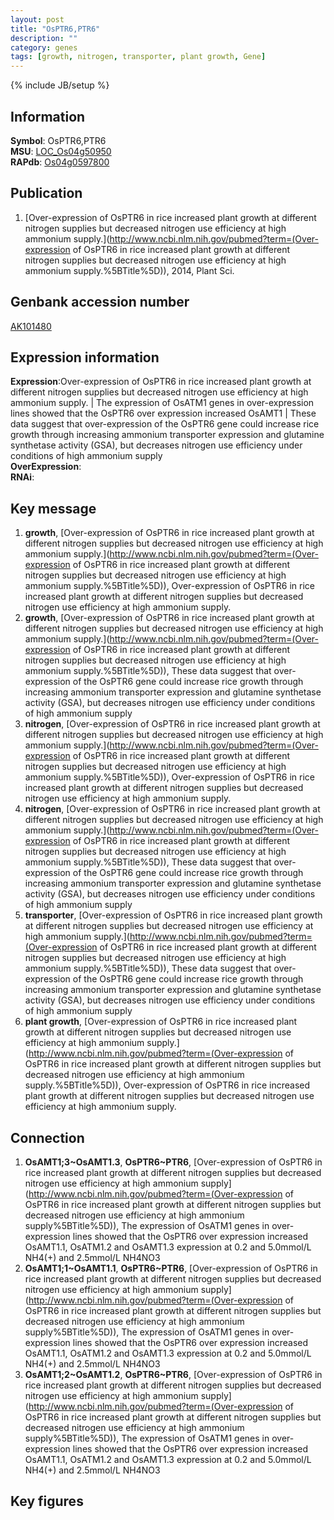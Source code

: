 ```yaml
---
layout: post
title: "OsPTR6,PTR6"
description: ""
category: genes
tags: [growth, nitrogen, transporter, plant growth, Gene]
---
```

{% include JB/setup %}

## Information
__Symbol__: OsPTR6,PTR6  
__MSU__: [LOC_Os04g50950](http://rice.plantbiology.msu.edu/cgi-bin/ORF_infopage.cgi?orf=LOC_Os04g50950)  
__RAPdb__: [Os04g0597800](http://rapdb.dna.affrc.go.jp/viewer/gbrowse_details/irgsp1?name=Os04g0597800)  

## Publication
1. [Over-expression of OsPTR6 in rice increased plant growth at different nitrogen supplies but decreased nitrogen use efficiency at high ammonium supply.](http://www.ncbi.nlm.nih.gov/pubmed?term=(Over-expression of OsPTR6 in rice increased plant growth at different nitrogen supplies but decreased nitrogen use efficiency at high ammonium supply.%5BTitle%5D)), 2014, Plant Sci.

## Genbank accession number
[AK101480](http://www.ncbi.nlm.nih.gov/nuccore/AK101480)

## Expression information
__Expression__:Over-expression of OsPTR6 in rice increased plant growth at different nitrogen supplies but decreased nitrogen use efficiency at high ammonium supply. |  The expression of OsATM1 genes in over-expression lines showed that the OsPTR6 over expression increased OsAMT1 |  These data suggest that over-expression of the OsPTR6 gene could increase rice growth through increasing ammonium transporter expression and glutamine synthetase activity (GSA), but decreases nitrogen use efficiency under conditions of high ammonium supply  
__OverExpression__:  
__RNAi__:  

## Key message
1. __growth__, [Over-expression of OsPTR6 in rice increased plant growth at different nitrogen supplies but decreased nitrogen use efficiency at high ammonium supply.](http://www.ncbi.nlm.nih.gov/pubmed?term=(Over-expression of OsPTR6 in rice increased plant growth at different nitrogen supplies but decreased nitrogen use efficiency at high ammonium supply.%5BTitle%5D)), Over-expression of OsPTR6 in rice increased plant growth at different nitrogen supplies but decreased nitrogen use efficiency at high ammonium supply.
2. __growth__, [Over-expression of OsPTR6 in rice increased plant growth at different nitrogen supplies but decreased nitrogen use efficiency at high ammonium supply.](http://www.ncbi.nlm.nih.gov/pubmed?term=(Over-expression of OsPTR6 in rice increased plant growth at different nitrogen supplies but decreased nitrogen use efficiency at high ammonium supply.%5BTitle%5D)),  These data suggest that over-expression of the OsPTR6 gene could increase rice growth through increasing ammonium transporter expression and glutamine synthetase activity (GSA), but decreases nitrogen use efficiency under conditions of high ammonium supply
3. __nitrogen__, [Over-expression of OsPTR6 in rice increased plant growth at different nitrogen supplies but decreased nitrogen use efficiency at high ammonium supply.](http://www.ncbi.nlm.nih.gov/pubmed?term=(Over-expression of OsPTR6 in rice increased plant growth at different nitrogen supplies but decreased nitrogen use efficiency at high ammonium supply.%5BTitle%5D)), Over-expression of OsPTR6 in rice increased plant growth at different nitrogen supplies but decreased nitrogen use efficiency at high ammonium supply.
4. __nitrogen__, [Over-expression of OsPTR6 in rice increased plant growth at different nitrogen supplies but decreased nitrogen use efficiency at high ammonium supply.](http://www.ncbi.nlm.nih.gov/pubmed?term=(Over-expression of OsPTR6 in rice increased plant growth at different nitrogen supplies but decreased nitrogen use efficiency at high ammonium supply.%5BTitle%5D)),  These data suggest that over-expression of the OsPTR6 gene could increase rice growth through increasing ammonium transporter expression and glutamine synthetase activity (GSA), but decreases nitrogen use efficiency under conditions of high ammonium supply
5. __transporter__, [Over-expression of OsPTR6 in rice increased plant growth at different nitrogen supplies but decreased nitrogen use efficiency at high ammonium supply.](http://www.ncbi.nlm.nih.gov/pubmed?term=(Over-expression of OsPTR6 in rice increased plant growth at different nitrogen supplies but decreased nitrogen use efficiency at high ammonium supply.%5BTitle%5D)),  These data suggest that over-expression of the OsPTR6 gene could increase rice growth through increasing ammonium transporter expression and glutamine synthetase activity (GSA), but decreases nitrogen use efficiency under conditions of high ammonium supply
6. __plant growth__, [Over-expression of OsPTR6 in rice increased plant growth at different nitrogen supplies but decreased nitrogen use efficiency at high ammonium supply.](http://www.ncbi.nlm.nih.gov/pubmed?term=(Over-expression of OsPTR6 in rice increased plant growth at different nitrogen supplies but decreased nitrogen use efficiency at high ammonium supply.%5BTitle%5D)), Over-expression of OsPTR6 in rice increased plant growth at different nitrogen supplies but decreased nitrogen use efficiency at high ammonium supply.

## Connection
1. __OsAMT1;3~OsAMT1.3__, __OsPTR6~PTR6__, [Over-expression of OsPTR6 in rice increased plant growth at different nitrogen supplies but decreased nitrogen use efficiency at high ammonium supply](http://www.ncbi.nlm.nih.gov/pubmed?term=(Over-expression of OsPTR6 in rice increased plant growth at different nitrogen supplies but decreased nitrogen use efficiency at high ammonium supply%5BTitle%5D)), The expression of OsATM1 genes in over-expression lines showed that the OsPTR6 over expression increased OsAMT1.1, OsATM1.2 and OsAMT1.3 expression at 0.2 and 5.0mmol/L NH4(+) and 2.5mmol/L NH4NO3
2. __OsAMT1;1~OsAMT1.1__, __OsPTR6~PTR6__, [Over-expression of OsPTR6 in rice increased plant growth at different nitrogen supplies but decreased nitrogen use efficiency at high ammonium supply](http://www.ncbi.nlm.nih.gov/pubmed?term=(Over-expression of OsPTR6 in rice increased plant growth at different nitrogen supplies but decreased nitrogen use efficiency at high ammonium supply%5BTitle%5D)), The expression of OsATM1 genes in over-expression lines showed that the OsPTR6 over expression increased OsAMT1.1, OsATM1.2 and OsAMT1.3 expression at 0.2 and 5.0mmol/L NH4(+) and 2.5mmol/L NH4NO3
3. __OsAMT1;2~OsAMT1.2__, __OsPTR6~PTR6__, [Over-expression of OsPTR6 in rice increased plant growth at different nitrogen supplies but decreased nitrogen use efficiency at high ammonium supply](http://www.ncbi.nlm.nih.gov/pubmed?term=(Over-expression of OsPTR6 in rice increased plant growth at different nitrogen supplies but decreased nitrogen use efficiency at high ammonium supply%5BTitle%5D)), The expression of OsATM1 genes in over-expression lines showed that the OsPTR6 over expression increased OsAMT1.1, OsATM1.2 and OsAMT1.3 expression at 0.2 and 5.0mmol/L NH4(+) and 2.5mmol/L NH4NO3

## Key figures



